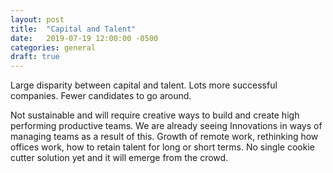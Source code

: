 ```yaml
---
layout: post
title:  "Capital and Talent"
date:   2019-07-19 12:00:00 -0500
categories: general
draft: true
---
```


Large disparity between capital and talent.  Lots more successful companies. Fewer candidates to go around. 

Not sustainable and will require creative ways to build and create high performing productive teams. We are already seeing Innovations in ways of managing teams as a result of this. Growth of remote work, rethinking how offices work, how to retain talent for long or short terms. No single cookie cutter solution yet and it will emerge from the crowd. 